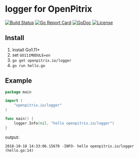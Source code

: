 # logger for OpenPitrix

[![Build Status](https://travis-ci.org/openpitrix/logger.svg)](https://travis-ci.org/openpitrix/logger)
[![Go Report Card](https://goreportcard.com/badge/openpitrix.io/logger)](https://goreportcard.com/report/openpitrix.io/logger)
[![GoDoc](https://godoc.org/openpitrix.io/logger?status.svg)](https://godoc.org/openpitrix.io/logger)
[![License](http://img.shields.io/badge/license-apache%20v2-blue.svg)](https://github.com/openpitrix/logger/blob/master/LICENSE)

## Install

1. Install Go1.11+
1. set `GO111MODULE=on`
1. `go get openpitrix.io/logger`
1. `go run hello.go`

## Example

```go
package main

import (
	"openpitrix.io/logger"
)

func main() {
	logger.Info(nil, "hello openpitrix.io/logger")
}
```

output:

```
2018-10-18 14:33:06.15678 -INFO- hello openpitrix.io/logger (hello.go:14)
```
